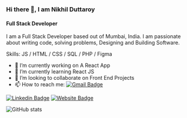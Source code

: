### Hi there 👋, I am Nikhil Duttaroy
#### Full Stack Developer
I am a Full Stack Developer based out of Mumbai, India.
I am passionate about writing code, solving problems, Designing and Building Software.


Skills:  JS / HTML / CSS / SQL / PHP / Figma 

- 🔭 I’m currently working on A React App 
- 🌱 I’m currently learning React JS  
- 👯 I’m looking to collaborate on Front End Projects 
- 📫 How to reach me: [![Gmail Badge](https://img.shields.io/badge/-nsdr2000@gmail.com-c14438?style=flat-square&logo=Gmail&logoColor=white&link=mailto:nsdr2000@gmail.com)](mailto:nsdr2000@gmail.com)

[![Linkedin Badge](https://img.shields.io/badge/-NikhilDuttaroy-blue?style=flat-square&logo=Linkedin&logoColor=white&link=https://https://www.linkedin.com/in/nikhil-duttaroy/)](https://www.linkedin.com/in/nikhil-duttaroy/)
[![Website Badge](https://img.shields.io/badge/-Nikhil_Duttaroy-e34f26?style=flat-square&logo=HTML5&logoColor=white&link=https://nikhil-duttaroy.netlify.app/)](https://nikhilduttaroy.netlify.app/)


![GitHub stats](https://github-readme-stats.vercel.app/api?username=Nikhil-Duttaroy&show_icons=true&theme=react)  

